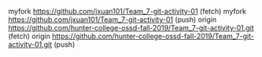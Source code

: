 myfork	https://github.com/jxuan101/Team_7-git-activity-01 (fetch)
myfork	https://github.com/jxuan101/Team_7-git-activity-01 (push)
origin	https://github.com/hunter-college-ossd-fall-2019/Team_7-git-activity-01.git (fetch)
origin	https://github.com/hunter-college-ossd-fall-2019/Team_7-git-activity-01.git (push)


